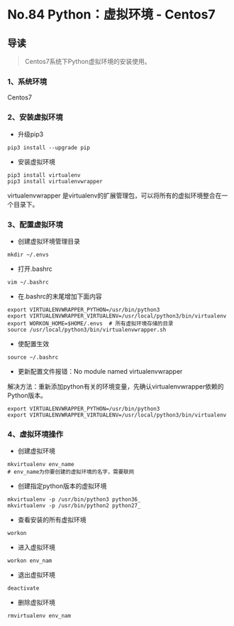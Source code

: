 # No.84 Python：虚拟环境 - Centos7

## 导读

> Centos7系统下Python虚拟环境的安装使用。

### 1、系统环境

Centos7

### 2、安装虚拟环境

- 升级pip3

```shell
pip3 install --upgrade pip
```

- 安装虚拟环境

```shell
pip3 install virtualenv
pip3 install virtualenvwrapper
```

virtualenvwrapper 是virtualenv的扩展管理包，可以将所有的虚拟环境整合在一个目录下。

### 3、配置虚拟环境

- 创建虚拟环境管理目录

```shell
mkdir ~/.envs
```

- 打开.bashrc

```shell
vim ~/.bashrc
```

- 在.bashrc的末尾增加下面内容

```shell
export VIRTUALENVWRAPPER_PYTHON=/usr/bin/python3
export VIRTUALENVWRAPPER_VIRTUALENV=/usr/local/python3/bin/virtualenv
export WORKON_HOME=$HOME/.envs  # 所有虚拟环境存储的目录
source /usr/local/python3/bin/virtualenvwrapper.sh
```

- 使配置生效

```shell
source ~/.bashrc
```

- 更新配置文件报错：No module named virtualenvwrapper

解决方法：重新添加python有关的环境变量，先确认virtualenvwrapper依赖的Python版本。

```shell
export VIRTUALENVWRAPPER_PYTHON=/usr/bin/python3
export VIRTUALENVWRAPPER_VIRTUALENV=/usr/local/python3/bin/virtualenv
```

### 4、虚拟环境操作

- 创建虚拟环境

```shell
mkvirtualenv env_name
# env_name为你要创建的虚拟环境的名字，需要联网
```

- 创建指定python版本的虚拟环境

```shell
mkvirtualenv -p /usr/bin/python3 python36_
mkvirtualenv -p /usr/bin/python2 python27_
```

- 查看安装的所有虚拟环境

```shell
workon
```

- 进入虚拟环境

```shell
workon env_nam
```

- 退出虚拟环境

```shell
deactivate
```

- 删除虚拟环境

```shell
rmvirtualenv env_nam
```

